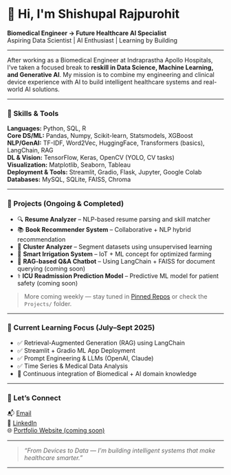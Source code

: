# 👋 Hi, I'm Shishupal Rajpurohit  
**Biomedical Engineer → Future Healthcare AI Specialist**  
Aspiring Data Scientist | AI Enthusiast | Learning by Building

---

After working as a Biomedical Engineer at Indraprastha Apollo Hospitals, I’ve taken a focused break to **reskill in Data Science, Machine Learning, and Generative AI**. My mission is to combine my engineering and clinical device experience with AI to build intelligent healthcare systems and real-world AI solutions.

---

### 🧠 Skills & Tools

**Languages:** Python, SQL, R  
**Core DS/ML:** Pandas, Numpy, Scikit-learn, Statsmodels, XGBoost  
**NLP/GenAI:** TF-IDF, Word2Vec, HuggingFace, Transformers (basics), LangChain, RAG  
**DL & Vision:** TensorFlow, Keras, OpenCV (YOLO, CV tasks)  
**Visualization:** Matplotlib, Seaborn, Tableau  
**Deployment & Tools:** Streamlit, Gradio, Flask, Jupyter, Google Colab  
**Databases:** MySQL, SQLite, FAISS, Chroma

---

### 🚀 Projects (Ongoing & Completed)
- 🔍 **Resume Analyzer** – NLP-based resume parsing and skill matcher  
- 📚 **Book Recommender System** – Collaborative + NLP hybrid recommendation  
- 🧪 **Cluster Analyzer** – Segment datasets using unsupervised learning  
- 🌿 **Smart Irrigation System** – IoT + ML concept for optimized farming  
- 🤖 **RAG-based Q&A Chatbot** – Using LangChain + FAISS for document querying (coming soon)  
- ⚕️ **ICU Readmission Prediction Model** – Predictive ML model for patient safety (coming soon)

> More coming weekly — stay tuned in [Pinned Repos](#) or check the `Projects/` folder.

---

### 📅 Current Learning Focus (July–Sept 2025)
- ✅ Retrieval-Augmented Generation (RAG) using LangChain
- ✅ Streamlit + Gradio ML App Deployment
- ✅ Prompt Engineering & LLMs (OpenAI, Claude)
- ✅ Time Series & Medical Data Analysis
- 🔄 Continuous integration of Biomedical + AI domain knowledge

---

### 🤝 Let’s Connect
📬 [Email](mailto:sandip.rajpurohit2000@gmail.com)  
🔗 [LinkedIn](https://www.linkedin.com/in/shishupal-rajpurohit-147959344/)  
🌐 [Portfolio Website (coming soon)](#)

---

> *“From Devices to Data — I’m building intelligent systems that make healthcare smarter.”*

---

